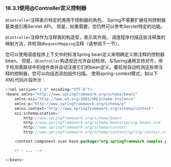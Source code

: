 ### 18.3.1使用@Controller定义控制器

`@Controller`注释表示特定的类用于控制器的角色。 Spring不需要扩展任何控制器基类或引用Servlet API。 但是，如果需要，您仍然可以参考Servlet特定的功能。

`@Controller`注释作为注释类的构造型，表示其作用。 调度程序扫描这些注释类的映射方法，并检测`@RequestMapping`注释（请参阅下一节）。

您可以使用调度程序上下文中的标准Spring bean定义来明确定义带注释的控制器bean。 但是，`@Controller`构造型还允许自动检测，与Spring通用支持对齐，用于检测类路径中的组件类并自动注册它们的bean定义。要启用自动检测这些带注释的控制器，您可以向组态添加组件扫描。 使用spring-context模式，如以下XML代码片段所示：

```java
<?xml version="1.0" encoding="UTF-8"?>
<beans xmlns="http://www.springframework.org/schema/beans"
    xmlns:xsi="http://www.w3.org/2001/XMLSchema-instance"
    xmlns:p="http://www.springframework.org/schema/p"
    xmlns:context="http://www.springframework.org/schema/context"
    xsi:schemaLocation="
        http://www.springframework.org/schema/beans
        http://www.springframework.org/schema/beans/spring-beans.xsd
        http://www.springframework.org/schema/context
        http://www.springframework.org/schema/context/spring-context.xsd">

    <context:component-scan base-package="org.springframework.samples.petclinic.web"/>

    <!-- ... -->

</beans>
```



